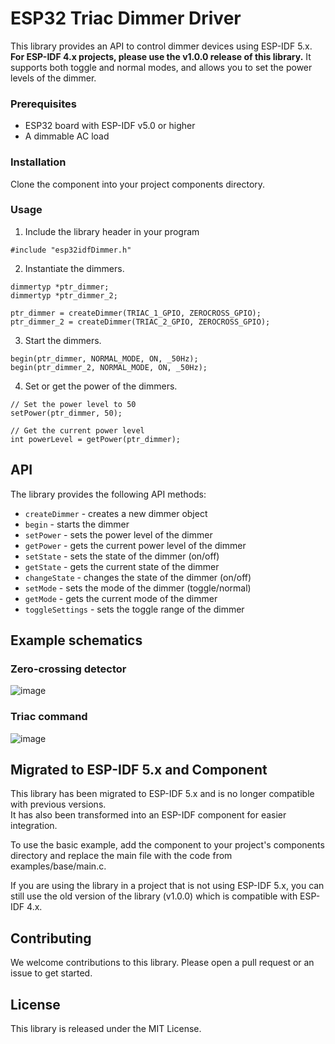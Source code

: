 # ESP32 Triac Dimmer Driver

This library provides an API to control dimmer devices using ESP-IDF 5.x.  
**For ESP-IDF 4.x projects, please use the v1.0.0 release of this library.**
It supports both toggle and normal modes, and allows you to set the power levels of the dimmer.

### Prerequisites
- ESP32 board with ESP-IDF v5.0 or higher
- A dimmable AC load

### Installation
Clone the component into your project components directory. 

### Usage
1. Include the library header in your program 
```
#include "esp32idfDimmer.h"
```
2. Instantiate the dimmers. 
```
dimmertyp *ptr_dimmer; 
dimmertyp *ptr_dimmer_2; 

ptr_dimmer = createDimmer(TRIAC_1_GPIO, ZEROCROSS_GPIO);
ptr_dimmer_2 = createDimmer(TRIAC_2_GPIO, ZEROCROSS_GPIO);
``` 
3. Start the dimmers. 
```
begin(ptr_dimmer, NORMAL_MODE, ON, _50Hz);
begin(ptr_dimmer_2, NORMAL_MODE, ON, _50Hz);
```
4. Set or get the power of the dimmers. 
```
// Set the power level to 50 
setPower(ptr_dimmer, 50); 

// Get the current power level 
int powerLevel = getPower(ptr_dimmer); 
``` 

## API

The library provides the following API methods:

* `createDimmer` - creates a new dimmer object
* `begin` - starts the dimmer
* `setPower` - sets the power level of the dimmer
* `getPower` - gets the current power level of the dimmer
* `setState` - sets the state of the dimmer (on/off)
* `getState` - gets the current state of the dimmer
* `changeState` - changes the state of the dimmer (on/off)
* `setMode` - sets the mode of the dimmer (toggle/normal)
* `getMode` - gets the current mode of the dimmer
* `toggleSettings` - sets the toggle range of the dimmer

## Example schematics

### Zero-crossing detector

![image](https://user-images.githubusercontent.com/49943249/194775323-f39d7d93-49cd-4882-aff1-6535ebe1c8b8.png)

### Triac command 

![image](https://user-images.githubusercontent.com/49943249/194775053-0badd3f8-0c23-4a86-8843-abe2f994f5b3.png)

## Migrated to ESP-IDF 5.x and Component
This library has been migrated to ESP-IDF 5.x and is no longer compatible with previous versions.  
It has also been transformed into an ESP-IDF component for easier integration.

To use the basic example, add the component to your project's components directory and replace the main file with the code from examples/base/main.c.

If you are using the library in a project that is not using ESP-IDF 5.x, you can still use the old version of the library (v1.0.0) which is compatible with ESP-IDF 4.x.

## Contributing 

We welcome contributions to this library. Please open a pull request or an issue to get started. 

## License 

This library is released under the MIT License.
